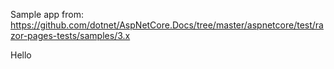 Sample app from: https://github.com/dotnet/AspNetCore.Docs/tree/master/aspnetcore/test/razor-pages-tests/samples/3.x


Hello